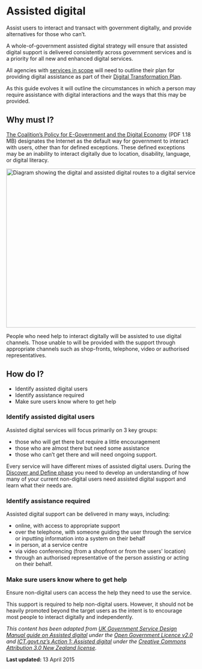 Assisted digital
================

Assist users to interact and transact with government digitally, and provide alternatives for those who can’t.

A whole-of-government assisted digital strategy will ensure that assisted digital support is delivered consistently across government services and is a priority for all new and enhanced digital services.

All agencies with <a href="http://www.dto.gov.au/standard/scope-digital-service-standard">services in scope</a> will need to outline their plan for providing digital assistance as part of their [Digital Transformation Plan](http://www.dto.gov.au/standard/digital-transformation-plan).

As this guide evolves it will outline the circumstances in which a person may require assistance with digital interactions and the ways that this may be provided.

Why must I?
-----------
[The Coalition’s Policy for E-Government and the Digital Economy](http://lpaweb-static.s3.amazonaws.com/Coalition%27s%20Policy%20for%20E-Government%20and%20the%20Digital%20Economy.pdf) (PDF 1.18 MB) designates the Internet as the default way for government to interact with users, other than for defined exceptions. These defined exceptions may be an inability to interact digitally due to location, disability, language, or digital literacy.

<img alt="Diagram showing the digital and assisted digital routes to a digital service" title="diagram showing that most users can access digital services but some users will need assistance" height="423" width="858"  src="http://www.dto.gov.au/sites/g/files/net466/f/styles/large/public/assist_dig_0.png?itok=-dy2ORDw" />

People who need help to interact digitally will be assisted to use digital channels. Those unable to will be provided with the support through appropriate channels such as shop-fronts, telephone, video or authorised representatives.

How do I?
---------
- Identify assisted digital users
- Identify assistance required
- Make sure users know where to get help

### Identify assisted digital users

Assisted digital services will focus primarily on 3 key groups:
- those who will get there but require a little encouragement
- those who are almost there but need some assistance
- those who can’t get there and will need ongoing support.

Every service will have different mixes of assisted digital users. During the [Discover and Define phase](http://www.dto.gov.au/standard/service-design-process#discoverdefine) you need to develop an understanding of how many of your current non-digital users need assisted digital support and learn what their needs are.

### Identify assistance required

Assisted digital support can be delivered in many ways, including:
- online, with access to appropriate support</li>
- over the telephone, with someone guiding the user through the service or inputting information into a system on their behalf
- in person, at a service centre
- via video conferencing (from a shopfront or from the users' location)
- through an authorised representative of the person assisting or acting on their behalf.

### Make sure users know where to get help

Ensure non-digital users can access the help they need to use the service.

This support is required to help non-digital users. However, it should not be heavily promoted beyond the target users as the intent is to encourage most people to interact digitally and independently.

<em>This content has been adapted from [UK Government Service Design Manual guide on Assisted digital](https://www.gov.uk/service-manual/assisted-digital/index.html) under the [Open Government Licence v2.0](http://www.nationalarchives.gov.uk/doc/open-government-licence/version/2/) and [ICT.govt.nz’s Action 1: Assisted digital](https://ict.govt.nz/programmes-and-initiatives/digital-transformation/result-10/action-01/) under the [Creative Commons Attribution 3.0 New Zealand license](http://creativecommons.org/licenses/by/3.0/nz/).</em>

**Last updated:** 13 April 2015
